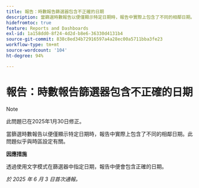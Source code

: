 ```yaml
---
title: 報告：時數報告篩選器包含不正確的日期
description: 當篩選時數報告以便僅顯示特定日期時，報告中實際上包含了不同的相鄰日期。此問題似乎與時區設定有關。
hidefromtoc: true
feature: Reports and Dashboards
exl-id: 1a158dd0-8f24-4d2d-b8e6-36330d4131b4
source-git-commit: 838c8ed34b72916597a4a28ec00a5711bba3fe23
workflow-type: tm+mt
source-wordcount: '104'
ht-degree: 94%

---
```


# 報告：時數報告篩選器包含不正確的日期

>[!NOTE]
>
>此問題已在2025年1月30日修正。

當篩選時數報告以便僅顯示特定日期時，報告中實際上包含了不同的相鄰日期。此問題似乎與時區設定有關。

**因應措施**

透過使用文字模式在篩選器中指定日期，報告中便會包含正確的日期。

_於 2025 年 6 月 3 日首次通報。_
